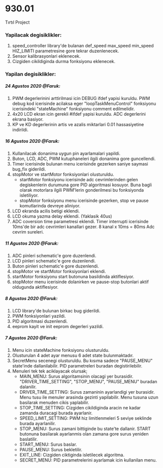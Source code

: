 # 930.01
Tırtıl Project

### Yapilacak degisiklikler:

1. speed_controller library'de bulanan def_speed max_speed min_speed HIZ_LIMITI parametresine gore tekrar duzenlenecek.
1. Sensor kalibrasyonlari eklenecek.
1. Cizgiden cikildiginda durma fonksiyonu eklenecek. 



### Yapilan degisiklikler:

##### 24 Agustos 2020 @Faruk:
1. PWM degerlerinini arttirilmasi icin DEBUG ifdef yapisi kuruldu. PWM debug kod icerisinde acilaksa eger "loopTaskMenuControl" fonksiyonu icerisindeki 
"stateMachine"
fonksiyonu comment edilmelidir.
1. 4x20 LCD ekran icin gerekli #ifdef yapisi kuruldu. ADC degerlerini ekrana basiyor.
1. KP ve KD degerlerinin artis ve azalis miktarlari 0.01 hassasiyetine indirildi.

##### 16 Agustos 2020 @Faruk:
1. Kullanilacak donanima uygun pin ayarlamalari yapildi.
1. Buton, LCD, ADC, PWM kutuphaneleri ilgili donanima gore guncellendi.
1. Timer icerisinde bulunan menu icerisinde gezerken saniye saymasi bug_fix giderildi.
1. stopMotor ve startMotor fonksiyonlari olusturuldu. 
   - startMotor fonksiyonu icerisinde adc cevrimlerinden gelen degiskenlerin durumuna gore PID algoritmasi kosuyor. Buna bagli olarak motorlara ilgili PWM'lerin gonderilmesi bu fonksiyonda isletiliyor.   
   - stopMotor fonksiyonu menu icerisinde gezerken, stop ve pause komutlarinda devreye aliniyor.
1. LCD ekranda acilis betigi eklendi.
1. LCD okuma yazma delay eklendi. (Yaklasik 40us)
1. ADC coversion time parametresi eklendi. Timer interrupti icerisinde 10ms'de bir adc cevrimleri kanallari gezer. 8 kanal x 10ms = 80ms Adc cevrim sureleri.

##### 11 Agustos 2020 @Faruk:
1. ADC pinleri schematic'e gore duzenlendi.
1. LCD pinleri schematic'e gore duzenlendi.
1. Buton pinleri schematic'e gore duzenlendi.
1. stopMotor ve startMotor fonksiyonlari eklendi.
1. startMotor fonksiyonu start butonuna basildinda aktiflesiyor.
1. stopMotor menu icerisinde dolanirken ve pause-stop butonlari aktif oldugunda aktiflesiyor.


##### 8 Agustos 2020 @Faruk:
1. LCD library'de bulunan birkac bug giderildi.
1. PWM fonksiyonlari yazildi.
1. PID algoritmasi duzenlendi.
1. eeprom kayit ve init eeprom degerleri yazildi.

##### 7 Agustos 2020 @Faruk:
1. Menu icin stateMachine fonksiyonu olusturuldu.
1. Olusturulan 4 adet ayar menusu 6 adet state bulunmaktadır. 
1. SecretMenu secenegi olusturuldu. Bu kısıma sadece "PAUSE_MENU" state'inde dallanilabilir. PID parametreleri buradan degistirilebilir.
1. Menuleri tek tek aciklayacak olursak;
   - MAIN_MENU: Surus algoritamsinin olacagi yer burasidir. "DRIVER_TIME_SETTING", "STOP_MENU", "PAUSE_MENU" buradan dalanilir.
   - DRIVER_TIME_SETTING: Surus zamaninin ayarlandigi yer burasidir. Menu tusu ile menuler arasinda gezinti yapilabilir. Menu tusuna uzun basilarak menuden cikis yaplabilir.
   - STOP_TIME_SETTING: Cizgiden cikildiginda aracin ne kadar zamanda duracagi burada ayarlanir.
   - SPEED_LIMIT_SETTING: PWM hiz limitlenmeleri 5 seviye seklinde burada ayarlanilir.
   - STOP_MENU: Surus zamani bittiginde bu state'te dallanir. START butonuna basilarak ayarlanmis olan zamana gore surus yeniden baslatilir.
   - START_MENU: Surus baslar.
   - PAUSE_MENU: Surus bekletilir.
   - EXIT_LINE: Cizgiden ciktiginda isletilecek algoritma.
   - SECRET_MENU: PID parametrelerini ayarlamak icin kullanilan menu. 

